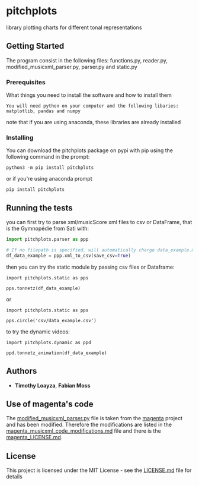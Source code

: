 # pitchplots

library plotting charts for different tonal representations

## Getting Started

The program consist in the following files: functions.py, reader.py, modified_musicxml_parser.py, parser.py and static.py 

### Prerequisites

What things you need to install the software and how to install them

```
You will need python on your computer and the following libaries: matplotlib, pandas and numpy
```

note that if you are using anaconda, these libraries are already installed

### Installing

You can download the pitchplots package on pypi with pip using the following command in the prompt:

```
python3 -m pip install pitchplots
```

or if you're using anaconda prompt

```
pip install pitchplots
```

## Running the tests

you can first try to parse xml/musicScore xml files to csv or DataFrame, that is the Gymnopédie from Sati with:

```python
import pitchplots.parser as ppp

# If no filepath is specified, will automatically charge data_example.mxl
df_data_example = ppp.xml_to_csv(save_csv=True)
```

then you can try the static module by passing csv files or Dataframe:

```
import pitchplots.static as pps

pps.tonnetz(df_data_example)
```
or
```
import pitchplots.static as pps

pps.circle('csv/data_example.csv')
```

to try the dynamic videos:
```
import pitchplots.dynamic as ppd

ppd.tonnetz_animation(df_data_example)
```

## Authors

* **Timothy Loayza**, **Fabian Moss**

## Use of magenta's code

The [modified_musicxml_parser.py](modified_musicxml_parser.py) file is taken from the [magenta](https://github.com/tensorflow/magenta) project and has been modified. Therefore the modifications are listed in the [magenta_musicxml_code_modifications.md](magenta_musicxml_code_modifications.md) file and there is the [magenta_LICENSE.md](magenta_LICENSE.md).

## License

This project is licensed under the MIT License - see the [LICENSE.md](LICENSE.md) file for details
